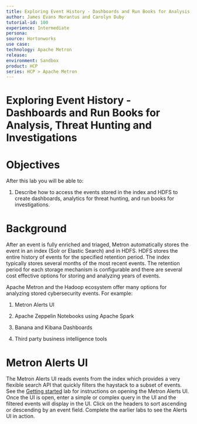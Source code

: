 ```yaml
---
title: Exploring Event History - Dashboards and Run Books for Analysis, Threat Hunting and Investigations
author: James Evans Morantus and Carolyn Duby
tutorial-id: 100
experience: Intermediate
persona: 
source: Hortonworks
use case: 
technology: Apache Metron
release: 
environment: Sandbox
product: HCP
series: HCP > Apache Metron
---
```


# Exploring Event History - Dashboards and Run Books for Analysis, Threat Hunting and Investigations

# Objectives

After this lab you will be able to:

1. Describe how to access the events stored in the index and HDFS to create dashboards, analytics for threat hunting, and run books for investigations. 

# Background

After an event is fully enriched and triaged, Metron automatically stores the event in an index (Solr or Elastic Search) and in HDFS.  HDFS stores the entire history of events for the specified retention period.  The index typically stores several months of the most recent events.  The retention period for each storage mechanism is configurable and there are several cost effective options for storing and analyzing years of events.

Apache Metron and the Hadoop ecosystem offer many options for analyzing stored cybersecurity events.  For example:

1. Metron Alerts UI

2. Apache Zeppelin Notebooks using Apache Spark

3. Banana and Kibana Dashboards

4. Third party business intelligence tools 

# Metron Alerts UI

The Metron Alerts UI reads events from the index which provides a very flexible search API that quickly filters the haystack to a subset of events.  See the [Getting started](../01_GettingStarted/tutorial.md) lab for instructions on opening the Metron Alerts UI.  Once the UI is open, enter a simple or complex query in the UI and the filtered events will display in the UI.  Click on the headers to sort ascending or descending by an event field.  Complete the earlier labs to see the Alerts UI in action.

